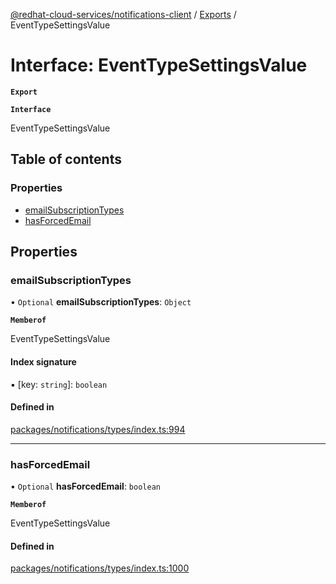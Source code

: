 [@redhat-cloud-services/notifications-client](../README.md) / [Exports](../modules.md) / EventTypeSettingsValue

# Interface: EventTypeSettingsValue

**`Export`**

**`Interface`**

EventTypeSettingsValue

## Table of contents

### Properties

- [emailSubscriptionTypes](EventTypeSettingsValue.md#emailsubscriptiontypes)
- [hasForcedEmail](EventTypeSettingsValue.md#hasforcedemail)

## Properties

### emailSubscriptionTypes

• `Optional` **emailSubscriptionTypes**: `Object`

**`Memberof`**

EventTypeSettingsValue

#### Index signature

▪ [key: `string`]: `boolean`

#### Defined in

[packages/notifications/types/index.ts:994](https://github.com/RedHatInsights/javascript-clients/blob/master/packages/notifications/types/index.ts#L994)

___

### hasForcedEmail

• `Optional` **hasForcedEmail**: `boolean`

**`Memberof`**

EventTypeSettingsValue

#### Defined in

[packages/notifications/types/index.ts:1000](https://github.com/RedHatInsights/javascript-clients/blob/master/packages/notifications/types/index.ts#L1000)
